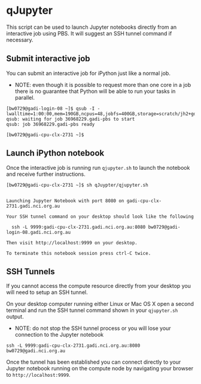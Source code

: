# qJupyter

This script can be used to launch Jupyter notebooks directly from an interactive job using PBS.
It will suggest an SSH tunnel command if necessary.

## Submit interactive job
You can submit an interactive job for iPython just like a normal job.

* NOTE: even though it is possible to request more than one core in a job there is no guarantee that Python will be able to run your tasks in parallel.

```
[bw0729@gadi-login-08 ~]$ qsub -I -lwalltime=1:00:00,mem=190GB,ncpus=48,jobfs=400GB,storage=scratch/jh2+gdata/jh2
qsub: waiting for job 36968229.gadi-pbs to start
qsub: job 36968229.gadi-pbs ready

[bw0729@gadi-cpu-clx-2731 ~]$
```

## Launch iPython notebook
Once the interactive job is running run `qjupyter.sh` to launch the notebook and receive further instructions.

```
[bw0729@gadi-cpu-clx-2731 ~]$ sh qJuypter/qjupyter.sh


Launching Jupyter Notebook with port 8080 on gadi-cpu-clx-2731.gadi.nci.org.au

Your SSH tunnel command on your desktop should look like the following

  ssh -L 9999:gadi-cpu-clx-2731.gadi.nci.org.au:8080 bw0729@gadi-login-08.gadi.nci.org.au

Then visit http://localhost:9999 on your desktop.

To terminate this notebook session press ctrl-C twice.
```


## SSH Tunnels
If you cannot access the compute resource directly from your desktop you will need to setup an SSH tunnel.

On your desktop computer running either Linux or Mac OS X open a second terminal and run the SSH tunnel command shown in your `qjupyter.sh` output.

* NOTE: do not stop the SSH tunnel process or you will lose your connection to the Jupyter notebook

```
ssh -L 9999:gadi-cpu-clx-2731.gadi.nci.org.au:8080 bw0729@gadi.nci.org.au
```

Once the tunnel has been established you can connect directly to your Jupyter notebook running on the compute node by navigating your browser to `http://localhost:9999`.
